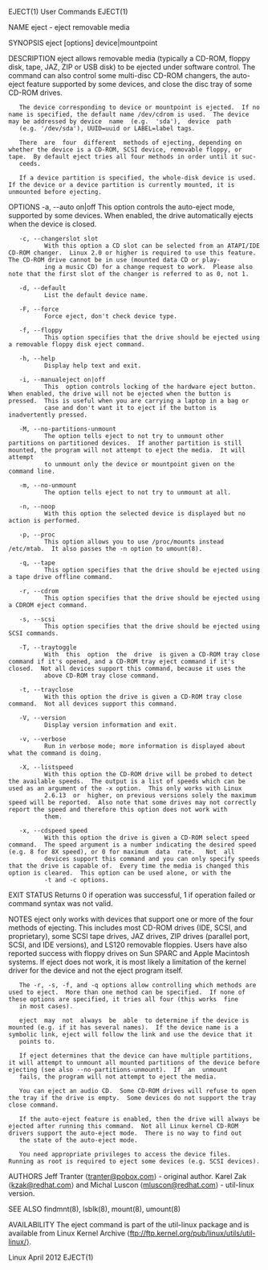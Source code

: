 EJECT(1)                                                                                        User Commands                                                                                        EJECT(1)



NAME
       eject - eject removable media

SYNOPSIS
       eject [options] device|mountpoint

DESCRIPTION
       eject  allows  removable  media (typically a CD-ROM, floppy disk, tape, JAZ, ZIP or USB disk) to be ejected under software control.  The command can also control some multi-disc CD-ROM changers, the
       auto-eject feature supported by some devices, and close the disc tray of some CD-ROM drives.

       The device corresponding to device or mountpoint is ejected.  If no name is specified, the default name /dev/cdrom is used.  The device may be addressed by device  name  (e.g.  'sda'),  device  path
       (e.g. '/dev/sda'), UUID=uuid or LABEL=label tags.

       There  are  four  different  methods of ejecting, depending on whether the device is a CD-ROM, SCSI device, removable floppy, or tape.  By default eject tries all four methods in order until it suc-
       ceeds.

       If a device partition is specified, the whole-disk device is used.  If the device or a device partition is currently mounted, it is unmounted before ejecting.

OPTIONS
       -a, --auto on|off
              This option controls the auto-eject mode, supported by some devices.  When enabled, the drive automatically ejects when the device is closed.

       -c, --changerslot slot
              With this option a CD slot can be selected from an ATAPI/IDE CD-ROM changer.  Linux 2.0 or higher is required to use this feature.  The CD-ROM drive cannot be in use (mounted data CD or play-
              ing a music CD) for a change request to work.  Please also note that the first slot of the changer is referred to as 0, not 1.

       -d, --default
              List the default device name.

       -F, --force
              Force eject, don't check device type.

       -f, --floppy
              This option specifies that the drive should be ejected using a removable floppy disk eject command.

       -h, --help
              Display help text and exit.

       -i, --manualeject on|off
              This  option controls locking of the hardware eject button.  When enabled, the drive will not be ejected when the button is pressed.  This is useful when you are carrying a laptop in a bag or
              case and don't want it to eject if the button is inadvertently pressed.

       -M, --no-partitions-unmount
              The option tells eject to not try to unmount other partitions on partitioned devices.  If another partition is still mounted, the program will not attempt to eject the media.  It will attempt
              to unmount only the device or mountpoint given on the command line.

       -m, --no-unmount
              The option tells eject to not try to unmount at all.

       -n, --noop
              With this option the selected device is displayed but no action is performed.

       -p, --proc
              This option allows you to use /proc/mounts instead /etc/mtab.  It also passes the -n option to umount(8).

       -q, --tape
              This option specifies that the drive should be ejected using a tape drive offline command.

       -r, --cdrom
              This option specifies that the drive should be ejected using a CDROM eject command.

       -s, --scsi
              This option specifies that the drive should be ejected using SCSI commands.

       -T, --traytoggle
              With  this  option  the  drive  is given a CD-ROM tray close command if it's opened, and a CD-ROM tray eject command if it's closed.  Not all devices support this command, because it uses the
              above CD-ROM tray close command.

       -t, --trayclose
              With this option the drive is given a CD-ROM tray close command.  Not all devices support this command.

       -V, --version
              Display version information and exit.

       -v, --verbose
              Run in verbose mode; more information is displayed about what the command is doing.

       -X, --listspeed
              With this option the CD-ROM drive will be probed to detect the available speeds.  The output is a list of speeds which can be used as an argument of the -x option.  This only works with Linux
              2.6.13  or  higher, on previous versions solely the maximum speed will be reported.  Also note that some drives may not correctly report the speed and therefore this option does not work with
              them.

       -x, --cdspeed speed
              With this option the drive is given a CD-ROM select speed command.  The speed argument is a number indicating the desired speed (e.g. 8 for 8X speed), or 0 for maximum  data  rate.   Not  all
              devices support this command and you can only specify speeds that the drive is capable of.  Every time the media is changed this option is cleared.  This option can be used alone, or with the
              -t and -c options.

EXIT STATUS
       Returns 0 if operation was successful, 1 if operation failed or command syntax was not valid.

NOTES
       eject only works with devices that support one or more of the four methods of ejecting.  This includes most CD-ROM drives (IDE, SCSI, and proprietary), some SCSI tape drives, JAZ drives, ZIP  drives
       (parallel  port,  SCSI, and IDE versions), and LS120 removable floppies.  Users have also reported success with floppy drives on Sun SPARC and Apple Macintosh systems.  If eject does not work, it is
       most likely a limitation of the kernel driver for the device and not the eject program itself.

       The -r, -s, -f, and -q options allow controlling which methods are used to eject.  More than one method can be specified.  If none of these options are specified, it tries all four (this works  fine
       in most cases).

       eject  may  not  always  be  able  to determine if the device is mounted (e.g. if it has several names).  If the device name is a symbolic link, eject will follow the link and use the device that it
       points to.

       If eject determines that the device can have multiple partitions, it will attempt to unmount all mounted partitions of the device before ejecting (see also --no-partitions-unmount).  If  an  unmount
       fails, the program will not attempt to eject the media.

       You can eject an audio CD.  Some CD-ROM drives will refuse to open the tray if the drive is empty.  Some devices do not support the tray close command.

       If the auto-eject feature is enabled, then the drive will always be ejected after running this command.  Not all Linux kernel CD-ROM drivers support the auto-eject mode.  There is no way to find out
       the state of the auto-eject mode.

       You need appropriate privileges to access the device files.  Running as root is required to eject some devices (e.g. SCSI devices).

AUTHORS
       Jeff Tranter ⟨tranter@pobox.com⟩ - original author.
       Karel Zak ⟨kzak@redhat.com⟩ and Michal Luscon ⟨mluscon@redhat.com⟩ - util-linux version.

SEE ALSO
       findmnt(8), lsblk(8), mount(8), umount(8)

AVAILABILITY
       The eject command is part of the util-linux package and is available from Linux Kernel Archive ⟨ftp://ftp.kernel.org/pub/linux/utils/util-linux/⟩.



Linux                                                                                             April 2012                                                                                         EJECT(1)
